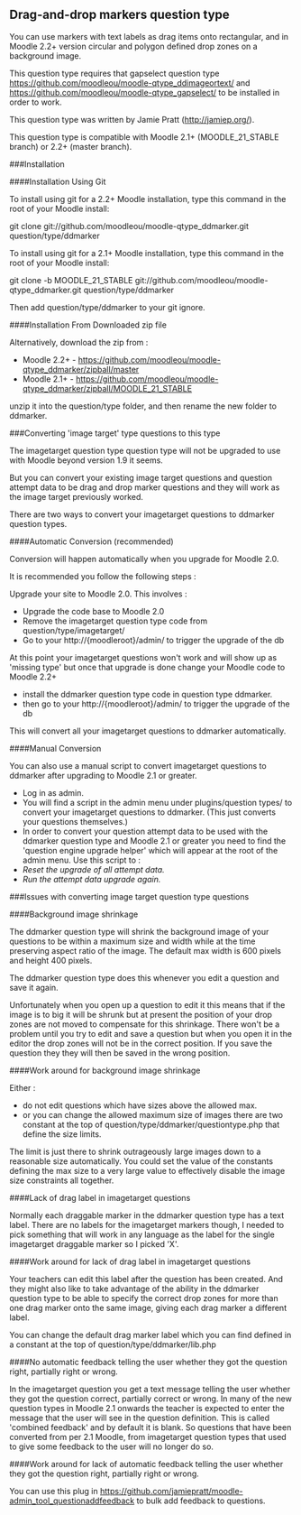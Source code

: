 Drag-and-drop markers question type
-----------------------------------

You can use markers with text labels as drag items onto rectangular, and in
Moodle 2.2+ version circular and polygon defined drop zones on a background image.

This question type requires that gapselect question type
https://github.com/moodleou/moodle-qtype_ddimageortext/ and
https://github.com/moodleou/moodle-qtype_gapselect/
to be installed in order to work.

This question type was written by Jamie Pratt (http://jamiep.org/).

This question type is compatible with Moodle 2.1+ (MOODLE_21_STABLE branch) or
2.2+ (master branch).

###Installation

####Installation Using Git 

To install using git for a 2.2+ Moodle installation, type this command in the
root of your Moodle install:

git clone git://github.com/moodleou/moodle-qtype_ddmarker.git question/type/ddmarker

To install using git for a 2.1+ Moodle installation, type this command in the
root of your Moodle install:

git clone -b MOODLE_21_STABLE git://github.com/moodleou/moodle-qtype_ddmarker.git question/type/ddmarker

Then add question/type/ddmarker to your git ignore.

####Installation From Downloaded zip file

Alternatively, download the zip from :

* Moodle 2.2+ - https://github.com/moodleou/moodle-qtype_ddmarker/zipball/master
* Moodle 2.1+ - https://github.com/moodleou/moodle-qtype_ddmarker/zipball/MOODLE_21_STABLE

unzip it into the question/type folder, and then rename the new folder to ddmarker.

###Converting 'image target' type questions to this type

The imagetarget question type question type will not be upgraded to use with Moodle beyond version 1.9 it seems.

But you can convert your existing image target questions and question attempt data to be drag and drop marker questions and they 
will work as the image target previously worked.

There are two ways to convert your imagetarget questions to ddmarker question types.

####Automatic Conversion (recommended)

Conversion will happen automatically when you upgrade for Moodle 2.0.

It is recommended you follow the following steps :

Upgrade your site to Moodle 2.0. This involves :

* Upgrade the code base to Moodle 2.0
* Remove the imagetarget question type code from question/type/imagetarget/
* Go to your http://{moodleroot}/admin/ to trigger the upgrade of the db

At this point your imagetarget questions won't work and will show up as 'missing type' but once that upgrade is
done change your Moodle code to Moodle 2.2+

* install the ddmarker question type code in question type ddmarker.
* then go to your http://{moodleroot}/admin/ to trigger the upgrade of the db

This will convert all your imagetarget questions to ddmarker automatically.

####Manual Conversion

You can also use a manual script to convert imagetarget questions to ddmarker after upgrading to Moodle 2.1 or greater.

* Log in as admin.
* You will find a script in the admin menu under plugins/question types/ to convert your imagetarget questions to ddmarker. 
(This just converts your questions themselves.)
* In order to convert your question attempt data to be used with the ddmarker question type and Moodle 2.1 or greater you need to
find the 'question engine upgrade helper' which will appear at the root of the admin menu. Use this script to :
* _Reset the upgrade of all attempt data._
* _Run the attempt data upgrade again._

###Issues with converting image target question type questions

####Background image shrinkage

The ddmarker question type will shrink the background image of your questions to be within a maximum size and width while at the
time preserving aspect ratio of the image. The default max width is 600 pixels and height 400 pixels.

The ddmarker question type does this whenever you edit a question and save it again.

Unfortunately when you open up a question to edit it this means that if the image is to big it will be shrunk but at present the
position of your drop zones are not moved to compensate for this shrinkage. There won't be a problem until you try to edit and save
a question but when you open it in the editor the drop zones will not be in the correct position. If you save the question they
they will then be saved in the wrong position.

####Work around for background image shrinkage

Either :

* do not edit questions which have sizes above the allowed max.
* or you can change the allowed maximum size of images there are two constant at the top of question/type/ddmarker/questiontype.php
that define the size limits.

The limit is just there to shrink outrageously large images down to a reasonable size automatically. You could set the value of the
constants defining the max size to a very large value to effectively disable the image size constraints all together.

####Lack of drag label in imagetarget questions

Normally each draggable marker in the ddmarker question type has a text label. There are no labels for the imagetarget markers
though, I needed to pick something that will work in any language as the label for the single imagetarget draggable marker
so I picked 'X'.

####Work around for lack of drag label in imagetarget questions

Your teachers can edit this label after the question has been created. And they might also like to take advantage of the ability in
the ddmarker question type to be able to specify the correct drop zones for more than one drag marker onto the same image,
giving each drag marker a different label.

You can change the default drag marker label which you can find defined in a constant at the top of question/type/ddmarker/lib.php

####No automatic feedback telling the user whether they got the question right, partially right or wrong.

In the imagetarget question you get a text message telling the user whether they got the question correct, partially correct or
wrong. In many of the new question types in Moodle 2.1 onwards the teacher is expected to enter the message that the user will
see in the question definition. This is called 'combined feedback' and by default it is blank. So questions that have been
converted from per 2.1 Moodle, from imagetarget question types that used to give some feedback to the user will no longer do so.

####Work around for lack of automatic feedback telling the user whether they got the question right, partially right or wrong.

You can use this plug in https://github.com/jamiepratt/moodle-admin_tool_questionaddfeedback to bulk add feedback to questions.
